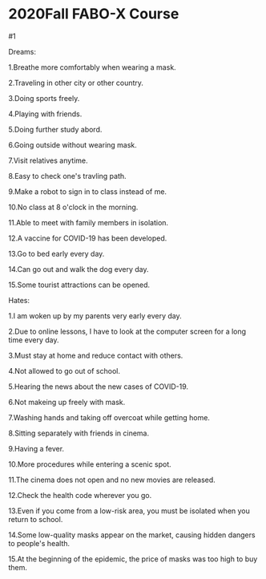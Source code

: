 # 2020Fall FABO-X Course



#1

Dreams:

1.Breathe more comfortably when wearing a mask.

2.Traveling in other city or other country.

3.Doing sports freely.

4.Playing with friends.

5.Doing further study abord.

6.Going outside without wearing mask.

7.Visit relatives anytime.

8.Easy to check one's travling path.

9.Make a robot to sign in to class instead of me.

10.No class at 8 o'clock in the morning.

11.Able to meet with family members in isolation.

12.A vaccine for COVID-19 has been developed.

13.Go to bed early every day.

14.Can go out and walk the dog every day.

15.Some tourist attractions can be opened.


Hates:

1.I am woken up by my parents very early every day.

2.Due to online lessons, I have to look at the computer screen for a long time every day.

3.Must stay at home and reduce contact with others.

4.Not allowed to go out of school.

5.Hearing the news about the new cases of COVID-19.

6.Not makeing up freely with mask.

7.Washing hands and taking off overcoat while getting home.

8.Sitting separately with friends in cinema.

9.Having a fever.

10.More procedures while entering a scenic spot.

11.The cinema does not open and no new movies are released.

12.Check the health code wherever you go.

13.Even if you come from a low-risk area, you must be isolated when you return to school.

14.Some low-quality masks appear on the market, causing hidden dangers to people's health.

15.At the beginning of the epidemic, the price of masks was too high to buy them.
